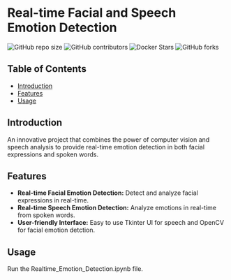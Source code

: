# Real-time Facial and Speech Emotion Detection

![GitHub repo size](https://img.shields.io/github/repo-size/Shuaib21803/Realtime-Emotion-Detection)
![GitHub contributors](https://img.shields.io/github/contributors/Shuaib21803/Realtime-Emotion-Detection)
![Docker Stars](https://img.shields.io/docker/stars/Shuaib21803/Realtime-Emotion-Detection)
![GitHub forks](https://img.shields.io/github/forks/Shuaib21803/Realtime-Emotion-Detection)

## Table of Contents
- [Introduction](#introduction)
- [Features](#features)
- [Usage](#usage)

## Introduction

An innovative project that combines the power of computer vision and speech analysis to provide real-time emotion detection in both facial expressions and spoken words. 

## Features

- **Real-time Facial Emotion Detection:** Detect and analyze facial expressions in real-time.
- **Real-time Speech Emotion Detection:** Analyze emotions in real-time from spoken words.
- **User-friendly Interface:** Easy to use Tkinter UI for speech and OpenCV for facial emotion detction.

## Usage

Run the Realtime_Emotion_Detection.ipynb file.
